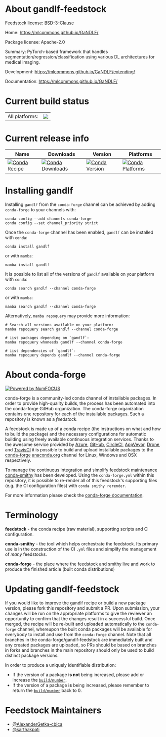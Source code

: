 About gandlf-feedstock
======================

Feedstock license: [BSD-3-Clause](https://github.com/conda-forge/gandlf-feedstock/blob/main/LICENSE.txt)

Home: https://mlcommons.github.io/GaNDLF/

Package license: Apache-2.0

Summary: PyTorch-based framework that handles segmentation/regression/classification using various DL architectures for medical imaging.

Development: https://mlcommons.github.io/GaNDLF/extending/

Documentation: https://mlcommons.github.io/GaNDLF/

Current build status
====================


<table><tr><td>All platforms:</td>
    <td>
      <a href="https://dev.azure.com/conda-forge/feedstock-builds/_build/latest?definitionId=12244&branchName=main">
        <img src="https://dev.azure.com/conda-forge/feedstock-builds/_apis/build/status/gandlf-feedstock?branchName=main">
      </a>
    </td>
  </tr>
</table>

Current release info
====================

| Name | Downloads | Version | Platforms |
| --- | --- | --- | --- |
| [![Conda Recipe](https://img.shields.io/badge/recipe-gandlf-green.svg)](https://anaconda.org/conda-forge/gandlf) | [![Conda Downloads](https://img.shields.io/conda/dn/conda-forge/gandlf.svg)](https://anaconda.org/conda-forge/gandlf) | [![Conda Version](https://img.shields.io/conda/vn/conda-forge/gandlf.svg)](https://anaconda.org/conda-forge/gandlf) | [![Conda Platforms](https://img.shields.io/conda/pn/conda-forge/gandlf.svg)](https://anaconda.org/conda-forge/gandlf) |

Installing gandlf
=================

Installing `gandlf` from the `conda-forge` channel can be achieved by adding `conda-forge` to your channels with:

```
conda config --add channels conda-forge
conda config --set channel_priority strict
```

Once the `conda-forge` channel has been enabled, `gandlf` can be installed with `conda`:

```
conda install gandlf
```

or with `mamba`:

```
mamba install gandlf
```

It is possible to list all of the versions of `gandlf` available on your platform with `conda`:

```
conda search gandlf --channel conda-forge
```

or with `mamba`:

```
mamba search gandlf --channel conda-forge
```

Alternatively, `mamba repoquery` may provide more information:

```
# Search all versions available on your platform:
mamba repoquery search gandlf --channel conda-forge

# List packages depending on `gandlf`:
mamba repoquery whoneeds gandlf --channel conda-forge

# List dependencies of `gandlf`:
mamba repoquery depends gandlf --channel conda-forge
```


About conda-forge
=================

[![Powered by
NumFOCUS](https://img.shields.io/badge/powered%20by-NumFOCUS-orange.svg?style=flat&colorA=E1523D&colorB=007D8A)](https://numfocus.org)

conda-forge is a community-led conda channel of installable packages.
In order to provide high-quality builds, the process has been automated into the
conda-forge GitHub organization. The conda-forge organization contains one repository
for each of the installable packages. Such a repository is known as a *feedstock*.

A feedstock is made up of a conda recipe (the instructions on what and how to build
the package) and the necessary configurations for automatic building using freely
available continuous integration services. Thanks to the awesome service provided by
[Azure](https://azure.microsoft.com/en-us/services/devops/), [GitHub](https://github.com/),
[CircleCI](https://circleci.com/), [AppVeyor](https://www.appveyor.com/),
[Drone](https://cloud.drone.io/welcome), and [TravisCI](https://travis-ci.com/)
it is possible to build and upload installable packages to the
[conda-forge](https://anaconda.org/conda-forge) [anaconda.org](https://anaconda.org/)
channel for Linux, Windows and OSX respectively.

To manage the continuous integration and simplify feedstock maintenance
[conda-smithy](https://github.com/conda-forge/conda-smithy) has been developed.
Using the ``conda-forge.yml`` within this repository, it is possible to re-render all of
this feedstock's supporting files (e.g. the CI configuration files) with ``conda smithy rerender``.

For more information please check the [conda-forge documentation](https://conda-forge.org/docs/).

Terminology
===========

**feedstock** - the conda recipe (raw material), supporting scripts and CI configuration.

**conda-smithy** - the tool which helps orchestrate the feedstock.
                   Its primary use is in the construction of the CI ``.yml`` files
                   and simplify the management of *many* feedstocks.

**conda-forge** - the place where the feedstock and smithy live and work to
                  produce the finished article (built conda distributions)


Updating gandlf-feedstock
=========================

If you would like to improve the gandlf recipe or build a new
package version, please fork this repository and submit a PR. Upon submission,
your changes will be run on the appropriate platforms to give the reviewer an
opportunity to confirm that the changes result in a successful build. Once
merged, the recipe will be re-built and uploaded automatically to the
`conda-forge` channel, whereupon the built conda packages will be available for
everybody to install and use from the `conda-forge` channel.
Note that all branches in the conda-forge/gandlf-feedstock are
immediately built and any created packages are uploaded, so PRs should be based
on branches in forks and branches in the main repository should only be used to
build distinct package versions.

In order to produce a uniquely identifiable distribution:
 * If the version of a package **is not** being increased, please add or increase
   the [``build/number``](https://docs.conda.io/projects/conda-build/en/latest/resources/define-metadata.html#build-number-and-string).
 * If the version of a package **is** being increased, please remember to return
   the [``build/number``](https://docs.conda.io/projects/conda-build/en/latest/resources/define-metadata.html#build-number-and-string)
   back to 0.

Feedstock Maintainers
=====================

* [@AlexanderGetka-cbica](https://github.com/AlexanderGetka-cbica/)
* [@sarthakpati](https://github.com/sarthakpati/)

